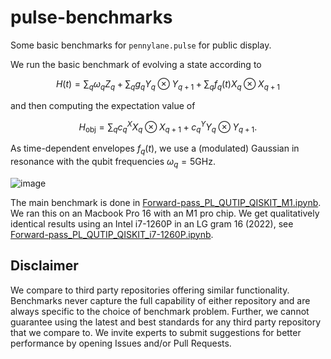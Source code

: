 # pulse-benchmarks
Some basic benchmarks for `pennylane.pulse` for public display.

We run the basic benchmark of evolving a state according to

$$ H(t) = \sum_q \omega_q Z_q + \sum_q g_q Y_q \otimes Y_{q+1} +  \sum_q f_q(t) X_q \otimes X_{q+1} $$

and then computing the expectation value of 

$$ H_\text{obj} = \sum_q c^X_q X_q \otimes X_{q+1} + c^Y_q Y_q \otimes Y_{q+1}. $$

As time-dependent envelopes $f_q(t)$, we use a (modulated) Gaussian in resonance with the qubit frequencies $\omega_q = 5$GHz.

![image](https://github.com/PennyLaneAI/pulse-benchmarks/assets/43949391/eb7adbf7-f360-4e58-a4b4-b34b7e34a115)

The main benchmark is done in [Forward-pass_PL_QUTIP_QISKIT_M1.ipynb](Forward-pass_PL_QUTIP_QISKIT_M1.ipynb). We ran this on an Macbook Pro 16 with an M1 pro chip. We get qualitatively identical results using an Intel i7-1260P in an LG gram 16 (2022), see [Forward-pass_PL_QUTIP_QISKIT_i7-1260P.ipynb](Forward-pass_PL_QUTIP_QISKIT_i7-1260P.ipynb).


## Disclaimer

We compare to third party repositories offering similar functionality. Benchmarks never capture the full capability of either repository and are always specific to the choice of benchmark problem. Further, we cannot guarantee using the latest and best standards for any third party repository that we compare to. We invite experts to submit suggestions for better performance by opening Issues and/or Pull Requests.
